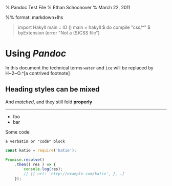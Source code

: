 % Pandoc Test File
% Ethan Schoonover
% March 22, 2011

%% format: markdown+lhs

> import Hakyll
> main :: IO ()
> main = hakyll $ do
>     compile "css/*" $ byExtension (error "Not a (S)CSS file")

Using *Pandoc*
=============

In this document the technical terms `water` and `ice` will be replaced by
H~2~O.^[a contrived footnote]

## Heading styles can be mixed

And *matched*, and they still fold **properly**

* * * *

* foo
* bar

Some code:

    a verbatim or "code" block

```js
const katie = require('katie');

Promise.resolve()
	.then(( res ) => {
		console.log(res);
		// [{ url: 'http://example.com/katie', }, …]
	});
```

